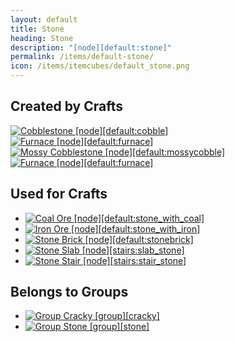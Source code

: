 ```yaml
---
layout: default
title: Stone
heading: Stone
description: "[node][default:stone]"
permalink: /items/default-stone/
icon: /items/itemcubes/default_stone.png
---
```



## Created by Crafts

<div class="craft">
    <div>
        <span><a href="{{site.baseurl}}/items/default-cobble/"><img src="{{site.baseurl}}/assets/img/items/itemcubes/default_cobble.png" data-toggle="tooltip" title="Cobblestone [node][default:cobble]"></a></span>
    </div>
    <div>
        <span><a href="{{site.baseurl}}/items/default-furnace/"><img src="{{site.baseurl}}/assets/img/items/itemcubes/default_furnace.png" data-toggle="tooltip" title="Furnace [node][default:furnace]"></a></span>
    </div>
    <div>
        <span></span>
    </div>
</div>

<div class="craft">
    <div>
        <span><a href="{{site.baseurl}}/items/default-mossycobble/"><img src="{{site.baseurl}}/assets/img/items/itemcubes/default_mossycobble.png" data-toggle="tooltip" title="Mossy Cobblestone [node][default:mossycobble]"></a></span>
    </div>
    <div>
        <span><a href="{{site.baseurl}}/items/default-furnace/"><img src="{{site.baseurl}}/assets/img/items/itemcubes/default_furnace.png" data-toggle="tooltip" title="Furnace [node][default:furnace]"></a></span>
    </div>
    <div>
        <span></span>
    </div>
</div>


## Used for Crafts

<ul class="list-items">
    <li><a href="{{site.baseurl}}/items/default-stone-with-coal/"><img src="{{site.baseurl}}/assets/img/items/itemcubes/default_stone_with_coal.png" data-toggle="tooltip" title="Coal Ore [node][default:stone_with_coal]"></a></li>
    <li><a href="{{site.baseurl}}/items/default-stone-with-iron/"><img src="{{site.baseurl}}/assets/img/items/itemcubes/default_stone_with_iron.png" data-toggle="tooltip" title="Iron Ore [node][default:stone_with_iron]"></a></li>
    <li><a href="{{site.baseurl}}/items/default-stonebrick/"><img src="{{site.baseurl}}/assets/img/items/itemcubes/default_stonebrick.png" data-toggle="tooltip" title="Stone Brick [node][default:stonebrick]"></a></li>
    <li><a href="{{site.baseurl}}/items/stairs-slab-stone/"><img src="{{site.baseurl}}/assets/img/items/itemcubes/stairs_slab_stone.png" data-toggle="tooltip" title="Stone Slab [node][stairs:slab_stone]"></a></li>
    <li><a href="{{site.baseurl}}/items/stairs-stair-stone/"><img src="{{site.baseurl}}/assets/img/items/itemcubes/stairs_stair_stone.png" data-toggle="tooltip" title="Stone Stair [node][stairs:stair_stone]"></a></li>
</ul>


## Belongs to Groups

<ul class="list-items">
    <li><a href="{{site.baseurl}}/items/group-cracky/"><img src="{{site.baseurl}}/assets/img/items/itemcubes/default_sandstone.png" data-toggle="tooltip" title="Group Cracky [group][cracky]"></a></li>
    <li><a href="{{site.baseurl}}/items/group-stone/"><img src="{{site.baseurl}}/assets/img/items/itemcubes/default_stone.png" data-toggle="tooltip" title="Group Stone [group][stone]"></a></li>
</ul>
